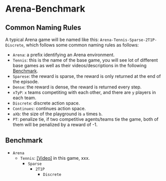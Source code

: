 # Arena-Benchmark



## Common Naming Rules

A typical Arena game will be named like this: ```Arena-Tennis-Sparse-2T1P-Discrete```, which follows some common naming rules as follows:

* ```Arena```: a prefix identifying an Arena environment.
* ```Tennis```: this is the name of the base game, you will see lot of different base games as well as their videos/descriptions in the following [Benchmark](#Benchmark).
* ```Sparese```: the reward is sparse, the reward is only returned at the end of the episode.
* ```Dense```: the reward is dense, the reward is returned every step.
* ```xTyP```: ```x``` teams competiting with each other, and there are ```y``` players in each team.
* ```Discrete```: discrete action space.
* ```Continues```: continues action space.
* ```aXb```: the size of the playground is ```a``` times ```b```.
* ```PT```: penalize tie, if two competitive agents/teams tie the game, both of them will be penalized by a reward of -1.

## Benchmark

- ```Arena```
  - ```Tennis```: [[Video]](xxx) in this game, xxx.
    - ```Sparse```
      - ```2T1P```
        - ```Discrete```
